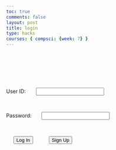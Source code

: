 ```yaml
---
toc: true
comments: false
layout: post
title: login
type: hacks
courses: { compsci: {week: 7} }
---
```


<head>
<script>
    //import { uri, options } from '{{site.baseurl}}/assets/js/api/config.js';

    function login_user() {
      const enteredUid = document.getElementById("uid").value;
      const enteredPassword = document.getElementById("password").value;
      console.log("Uid = " + enteredUid)
      console.log("Password = " + enteredPassword)
      const signupHeaders = new Headers();
      signupHeaders.set('111', '222');
      signupHeaders.set("Accept", "*/*");
      signupHeaders.set("Accept-Language", "en-US,en;q=0.9");
      signupHeaders.set("Content-Type", "application/json");

      login_api(enteredUid,enteredPassword)
        
      }
    

    function login_api(uid, pw){
      var myHeaders = new Headers();
      myHeaders.append("Accept", "*/*");
      myHeaders.append("Accept-Language", "en-US,en;q=0.9");
      myHeaders.append("Content-Type", "application/json");
      myHeaders.append("Cookie", "jwt=eyJ0eXAiOiJKV1QiLCJhbGciOiJIUzI1NiJ9.eyJfdWlkIjoidG9ueSJ9.jEShka0oXI1-uCuSTfo3ed5WRw3ASLNV0Tpn1kc5GB0");


      var raw = JSON.stringify({
          "uid": uid,
          "password": pw
        });

      var requestOptions = {
          method: 'POST',
          headers: myHeaders,
          body: raw,
          redirect: 'follow'
        };

      fetch("http://127.0.0.1:8086/api/users/authenticate", requestOptions)
          .then(response => {
            if (response.ok) {
                console.log("User logged in successfully");
                window.location.href = "http://127.0.0.1:4200/student//2024/01/31/game.md"
              } else {
                console.error("User login failed");
                // You can handle failed login attempts here
                const errorMessageDiv = document.getElementById('errorMessage');
                errorMessageDiv.innerHTML = '<label style="color: red;">User Login Failed</label>';
              }
          })
          .then(result => { 
            console.log(result);
            
            })
          .catch(error => console.log('error', error));
          

      
      //return response
    }


  </script>
  <meta charset="UTF-8">
  <meta name="viewport" content="width=device-width, initial-scale=1.0">
  <title>Login Page</title>
  <link rel="stylesheet" href="styles.css"> <!-- Include the compiled CSS file -->
</head>

<body>
  <!-- Your HTML login form -->
  <div id="errorMessage"></div>
  <form action="javascript:login_user()">
    <p><label for="uid">User ID:</label>
      <input type="text" name="uid" id="uid" required>
    </p>
    <p><label for="password">Password:</label>
      <input type="password" name="password" id="password" required>
    </p>
    <p>
     <button class="button-spacing">Log In</button>
          <button onClick = "window.location.href ='http://127.0.0.1:4200/student//2024/02/06/signup.md'" class="button-spacing" >Sign Up</button>
   </p>
  </form>
  <!-- Your JavaScript code --> 
</body>
</html>
